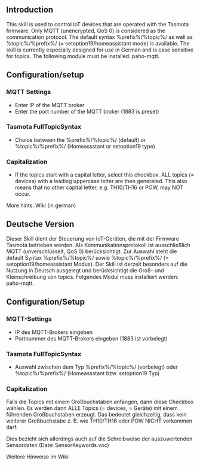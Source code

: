 ## Introduction
This skill is used to control IoT devices that are operated with the Tasmota firmware. Only MQTT (unencrypted, QoS 0) is considered as the communication protocol. The default syntax %prefix%/%topic%/ as well as %topic%/%prefix%/ (= setoption19/homeassistant mode) is available. The skill is currently especially designed for use in German and is case sensitive for topics. The following module must be installed: paho-mqtt.

## Configuration/setup
### MQTT Settings
* Enter IP of the MQTT broker
* Enter the port number of the MQTT broker (1883 is preset)

### Tasmota FullTopicSyntax
* Choice between the %prefix%/%topic%/ (default) or %topic%/%prefix%/ (Homeassstant or setoption19 type)

### Capitalization
* If the topics start with a capital letter, select this checkbox. ALL topics (= devices) with a leading uppercase letter are then generated. This also means that no other capital letter, e.g. TH10/TH16 or POW, may NOT occur.

More hints: Wiki (in german)

## Deutsche Version
Dieser Skill dient der Steuerung von IoT-Geräten, die mit der Firmware Tasmota betrieben werden. Als Kommunikationsprotokoll ist ausschließlich MQTT (unverschlüsselt, QoS 0) berücksichtigt. Zur Auswahl steht die default Syntax %prefix%/%topic%/ sowie %topic%/%prefix%/ (= setoption19/homeassistant Modus). Der Skill ist derzeit besonders auf die Nutzung in Deutsch ausgelegt und berücksichtigt die Groß- und Kleinschreibung von topics. Folgendes  Modul muss installiert werden: paho-mqtt.

## Configuration/Setup
### MQTT-Settings
* IP des MQTT-Brokers eingeben
* Portnummer des MQTT-Brokers eingeben (1883 ist vorbelegt)

### Tasmota FullTopicSyntax
* Auswahl zwischen dem Typ %prefix%/%topic%/ (vorbelegt) oder %topic%/%prefix%/ (Homeassstant bzw. setoption19 Typ)

### Capitalization
Falls die Topics mit einem Großbuchstaben anfangen, dann diese Checkbox wählen. Es werden dann ALLE Topics (= devices, = Geräte) mit einem führenden Großbuchstaben erzeugt. Das bedeutet gleichzeitig, dass kein weiterer Großbuchstabe z. B. wie TH10/TH16 oder POW NICHT vorkommen darf.

Dies bezieht sich allerdings auch auf die Schreibweise der auszuwertenden Sensordaten (Datei SensorKeywords.voc) 

Weitere Hinweise im Wiki

